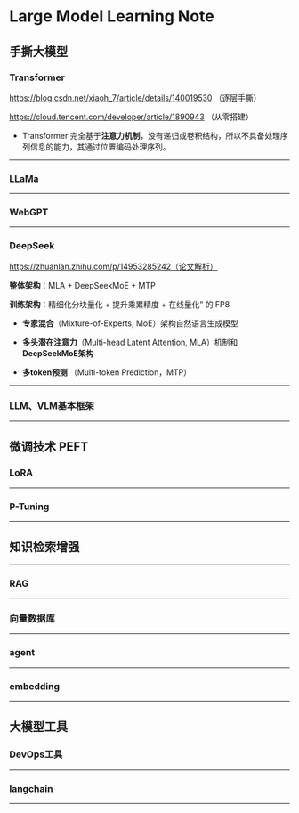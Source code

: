 # Large Model Learning Note

## 手撕大模型

### Transformer
https://blog.csdn.net/xiaoh_7/article/details/140019530 （逐层手撕）

https://cloud.tencent.com/developer/article/1890943 （从零搭建）

- Transformer 完全基于**注意力机制**，没有递归或卷积结构，所以不具备处理序列信息的能力，其通过位置编码处理序列。

---

### LLaMa

---

### WebGPT

---

### DeepSeek
https://zhuanlan.zhihu.com/p/14953285242（论文解析）

**整体架构**：MLA + DeepSeekMoE + MTP

**训练架构**：精细化分块量化 + 提升乘累精度 + 在线量化” 的 FP8 

- **专家混合**（Mixture-of-Experts, MoE）架构自然语言生成模型

- **多头潜在注意力**（Multi-head Latent Attention, MLA）机制和**DeepSeekMoE架构**
  
- **多token预测** （Multi-token Prediction，MTP）

---

### LLM、VLM基本框架

---

## 微调技术 PEFT

### LoRA

---

### P-Tuning

---

## 知识检索增强

--- 

### RAG

---


### 向量数据库

---


### agent

---

### embedding

---


## 大模型工具


### DevOps工具

---

###  langchain

---

